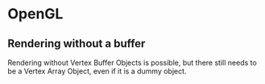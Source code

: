 # OpenGL

## Rendering without a buffer

Rendering without Vertex Buffer Objects is possible, but there still needs to be a Vertex Array Object, even if 
it is a dummy object.

